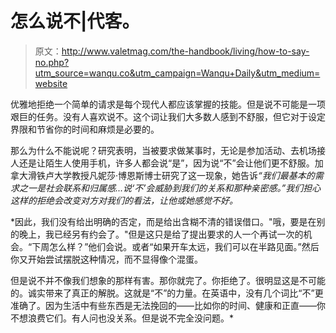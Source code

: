 # 怎么说不|代客。

> 原文：<http://www.valetmag.com/the-handbook/living/how-to-say-no.php?utm_source=wanqu.co&utm_campaign=Wanqu+Daily&utm_medium=website>

优雅地拒绝一个简单的请求是每个现代人都应该掌握的技能。但是说不可能是一项艰巨的任务。没有人喜欢说不。这个词让我们大多数人感到不舒服，但它对于设定界限和节省你的时间和麻烦是必要的。

那么为什么不能说呢？研究表明，当被要求做某事时，无论是参加活动、去机场接人还是让陌生人使用手机，许多人都会说“是”，因为说“不”会让他们更不舒服。加拿大滑铁卢大学教授凡妮莎·博恩斯博士研究了这一现象，她告诉[](http://www.wsj.com/articles/SB10001424052702303795904579431093572107898)*“我们最基本的需求之一是社会联系和归属感...说‘不’会威胁到我们的关系和那种亲密感。”我们担心这样的拒绝会改变对方对我们的看法，让他或她感觉不好。*

 *因此，我们没有给出明确的否定，而是给出含糊不清的错误借口。"哦，要是在别的晚上，我已经另有约会了。"但是这只是给了提出要求的人一个再试一次的机会。“下周怎么样？”他们会说。或者“如果开车太远，我们可以在半路见面。”然后你又开始尝试摆脱这种情况，而不显得像个混蛋。

但是说不并不像我们想象的那样有害。那你就完了。你拒绝了。很明显这是不可能的。诚实带来了真正的解脱。这就是“不”的力量。在英语中，没有几个词比“不”更准确了。因为生活中有些东西是无法挽回的——比如你的时间、健康和正直——你不想浪费它们。有人问也没关系。但是说不完全没问题。*